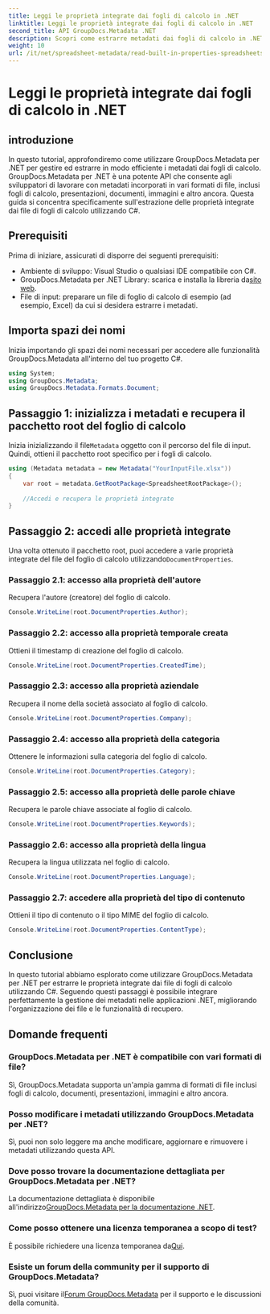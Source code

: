 ```yaml
---
title: Leggi le proprietà integrate dai fogli di calcolo in .NET
linktitle: Leggi le proprietà integrate dai fogli di calcolo in .NET
second_title: API GroupDocs.Metadata .NET
description: Scopri come estrarre metadati dai fogli di calcolo in .NET utilizzando GroupDocs.Metadata, migliorando la gestione e l'organizzazione dei documenti nelle tue applicazioni.
weight: 10
url: /it/net/spreadsheet-metadata/read-built-in-properties-spreadsheets/
---
```


# Leggi le proprietà integrate dai fogli di calcolo in .NET

## introduzione
In questo tutorial, approfondiremo come utilizzare GroupDocs.Metadata per .NET per gestire ed estrarre in modo efficiente i metadati dai fogli di calcolo. GroupDocs.Metadata per .NET è una potente API che consente agli sviluppatori di lavorare con metadati incorporati in vari formati di file, inclusi fogli di calcolo, presentazioni, documenti, immagini e altro ancora. Questa guida si concentra specificamente sull'estrazione delle proprietà integrate dai file di fogli di calcolo utilizzando C#.
## Prerequisiti
Prima di iniziare, assicurati di disporre dei seguenti prerequisiti:
- Ambiente di sviluppo: Visual Studio o qualsiasi IDE compatibile con C#.
-  GroupDocs.Metadata per .NET Library: scarica e installa la libreria da[sito web](https://releases.groupdocs.com/metadata/net/).
- File di input: preparare un file di foglio di calcolo di esempio (ad esempio, Excel) da cui si desidera estrarre i metadati.

## Importa spazi dei nomi
Inizia importando gli spazi dei nomi necessari per accedere alle funzionalità GroupDocs.Metadata all'interno del tuo progetto C#.
```csharp
using System;
using GroupDocs.Metadata;
using GroupDocs.Metadata.Formats.Document;
```
## Passaggio 1: inizializza i metadati e recupera il pacchetto root del foglio di calcolo
 Inizia inizializzando il file`Metadata` oggetto con il percorso del file di input. Quindi, ottieni il pacchetto root specifico per i fogli di calcolo.
```csharp
using (Metadata metadata = new Metadata("YourInputFile.xlsx"))
{
    var root = metadata.GetRootPackage<SpreadsheetRootPackage>();
    
    //Accedi e recupera le proprietà integrate
}
```
## Passaggio 2: accedi alle proprietà integrate
 Una volta ottenuto il pacchetto root, puoi accedere a varie proprietà integrate del file del foglio di calcolo utilizzando`DocumentProperties`.
### Passaggio 2.1: accesso alla proprietà dell'autore
Recupera l'autore (creatore) del foglio di calcolo.
```csharp
Console.WriteLine(root.DocumentProperties.Author);
```
### Passaggio 2.2: accesso alla proprietà temporale creata
Ottieni il timestamp di creazione del foglio di calcolo.
```csharp
Console.WriteLine(root.DocumentProperties.CreatedTime);
```
### Passaggio 2.3: accesso alla proprietà aziendale
Recupera il nome della società associato al foglio di calcolo.
```csharp
Console.WriteLine(root.DocumentProperties.Company);
```
### Passaggio 2.4: accesso alla proprietà della categoria
Ottenere le informazioni sulla categoria del foglio di calcolo.
```csharp
Console.WriteLine(root.DocumentProperties.Category);
```
### Passaggio 2.5: accesso alla proprietà delle parole chiave
Recupera le parole chiave associate al foglio di calcolo.
```csharp
Console.WriteLine(root.DocumentProperties.Keywords);
```
### Passaggio 2.6: accesso alla proprietà della lingua
Recupera la lingua utilizzata nel foglio di calcolo.
```csharp
Console.WriteLine(root.DocumentProperties.Language);
```
### Passaggio 2.7: accedere alla proprietà del tipo di contenuto
Ottieni il tipo di contenuto o il tipo MIME del foglio di calcolo.
```csharp
Console.WriteLine(root.DocumentProperties.ContentType);
```

## Conclusione
In questo tutorial abbiamo esplorato come utilizzare GroupDocs.Metadata per .NET per estrarre le proprietà integrate dai file di fogli di calcolo utilizzando C#. Seguendo questi passaggi è possibile integrare perfettamente la gestione dei metadati nelle applicazioni .NET, migliorando l'organizzazione dei file e le funzionalità di recupero.

## Domande frequenti
### GroupDocs.Metadata per .NET è compatibile con vari formati di file?
Sì, GroupDocs.Metadata supporta un'ampia gamma di formati di file inclusi fogli di calcolo, documenti, presentazioni, immagini e altro ancora.
### Posso modificare i metadati utilizzando GroupDocs.Metadata per .NET?
Sì, puoi non solo leggere ma anche modificare, aggiornare e rimuovere i metadati utilizzando questa API.
### Dove posso trovare la documentazione dettagliata per GroupDocs.Metadata per .NET?
 La documentazione dettagliata è disponibile all'indirizzo[GroupDocs.Metadata per la documentazione .NET](https://tutorials.groupdocs.com/metadata/net/).
### Come posso ottenere una licenza temporanea a scopo di test?
 È possibile richiedere una licenza temporanea da[Qui](https://purchase.groupdocs.com/temporary-license/).
### Esiste un forum della community per il supporto di GroupDocs.Metadata?
 Sì, puoi visitare il[Forum GroupDocs.Metadata](https://forum.groupdocs.com/c/metadata/14) per il supporto e le discussioni della comunità.